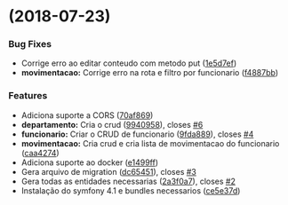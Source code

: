 <a name=""></a>
#  (2018-07-23)


### Bug Fixes

* Corrige erro ao editar conteudo com metodo put ([1e5d7ef](https://github.com/afranioce/tll-service/commit/1e5d7ef))
* **movimentacao:** Corrige erro na rota e filtro por funcionario ([f4887bb](https://github.com/afranioce/tll-service/commit/f4887bb))


### Features

* Adiciona suporte a CORS ([70af869](https://github.com/afranioce/tll-service/commit/70af869))
* **departamento:** Cria o crud ([9940958](https://github.com/afranioce/tll-service/commit/9940958)), closes [#6](https://github.com/afranioce/tll-service/issues/6)
* **funcionario:** Criar o CRUD de funcionario ([9fda889](https://github.com/afranioce/tll-service/commit/9fda889)), closes [#4](https://github.com/afranioce/tll-service/issues/4)
* **movimentacao:** Cria crud e cria lista de movimentacao do funcionario ([caa4274](https://github.com/afranioce/tll-service/commit/caa4274))
* Adiciona suporte ao docker ([e1499ff](https://github.com/afranioce/tll-service/commit/e1499ff))
* Gera arquivo de migration ([dc65451](https://github.com/afranioce/tll-service/commit/dc65451)), closes [#3](https://github.com/afranioce/tll-service/issues/3)
* Gera todas as entidades necessarias ([2a3f0a7](https://github.com/afranioce/tll-service/commit/2a3f0a7)), closes [#2](https://github.com/afranioce/tll-service/issues/2)
* Instalação do symfony 4.1 e bundles necessarios ([ce5e37d](https://github.com/afranioce/tll-service/commit/ce5e37d))




